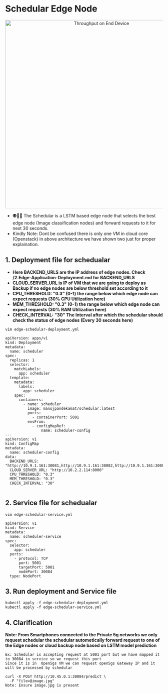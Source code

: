 # Schedular Edge Node

<p align="center">
  <img src="https://github.com/user-attachments/assets/1619f0bf-c11a-4342-98ab-c2fdabcf3479" alt="Throughput on End Device" width="600">
</p>

- 👽🕵️‍♀️ The Schedular is a LSTM based edge node that selects the best edge node (Image classification nodes) and forward requests to it for next 30 seconds.
- Kindly Note: Dont be confused there is only one VM in cloud core (Openstack) in above architecture we have shown two just for proper explaination.

## 1. Deployment file for schedualar

- **Here BACKEND_URLS are the IP address of edge nodes. Check /2.Edge-Application-Deployment.md for BACKEND_URLS**
- **CLOUD_SERVER_URL is IP of VM that we are going to deploy as Backup if no edge nodes are below threshold set according to it**
- **CPU_THRESHOLD: "0.3" (0-1) the range below which edge node can expect requests (30% CPU Utilization here)**
- **MEM_THRESHOLD: "0.3" (0-1) the range below which edge node can expect requests (30% RAM Utilization here)**
- **CHECK_INTERVAL: "30" The Interval after which the schedular should check the status of edge nodes (Every 30 seconds here)**

`vim edge-schedular-deployment.yml`

```
apiVersion: apps/v1
kind: Deployment
metadata:
  name: scheduler
spec:
  replicas: 1
  selector:
    matchLabels:
      app: scheduler
  template:
    metadata:
      labels:
        app: scheduler
    spec:
      containers:
        - name: scheduler
          image: manojpandekamat/schedular:latest
          ports:
            - containerPort: 5001
          envFrom:
            - configMapRef:
                name: scheduler-config
---
apiVersion: v1
kind: ConfigMap
metadata:
  name: scheduler-config
data:
  BACKEND_URLS: "http://10.9.1.161:30081,http://10.9.1.161:30082,http://10.9.1.161:30083"
  CLOUD_SERVER_URL: "http://10.2.2.114:8000"
  CPU_THRESHOLD: "0.3"
  MEM_THRESHOLD: "0.3"
  CHECK_INTERVAL: "30"


```

## 2. Service file for schedualar

`vim edge-schedular-service.yml`

```
apiVersion: v1
kind: Service
metadata:
  name: scheduler-service
spec:
  selector:
    app: scheduler
  ports:
    - protocol: TCP
      port: 5001
      targetPort: 5001
      nodePort: 30084
  type: NodePort

```

## 3. Run deployment and Service file

```
kubectl apply -f edge-schedular-deployment.yml
kubectl apply -f edge-schedular-service.yml
```

## 4. Clarification

**Note:**
**From Smartphones connected to the Private 5g networks we only request schedular the schedular autometically forward request to one of the Edge nodes or cloud backup node based on LSTM model prediction**
```
Ex: Schedular is accepting request at 5001 port but we have mapped it to 30084 in service so we request this port
Since it is in  Open5gs VM we can request open5gs Gateway IP and it will be processed by schedular

curl -X POST http://10.45.0.1:30084/predict \
  -F "file=@image.jpg"
Note: Ensure image.jpg is present
```




